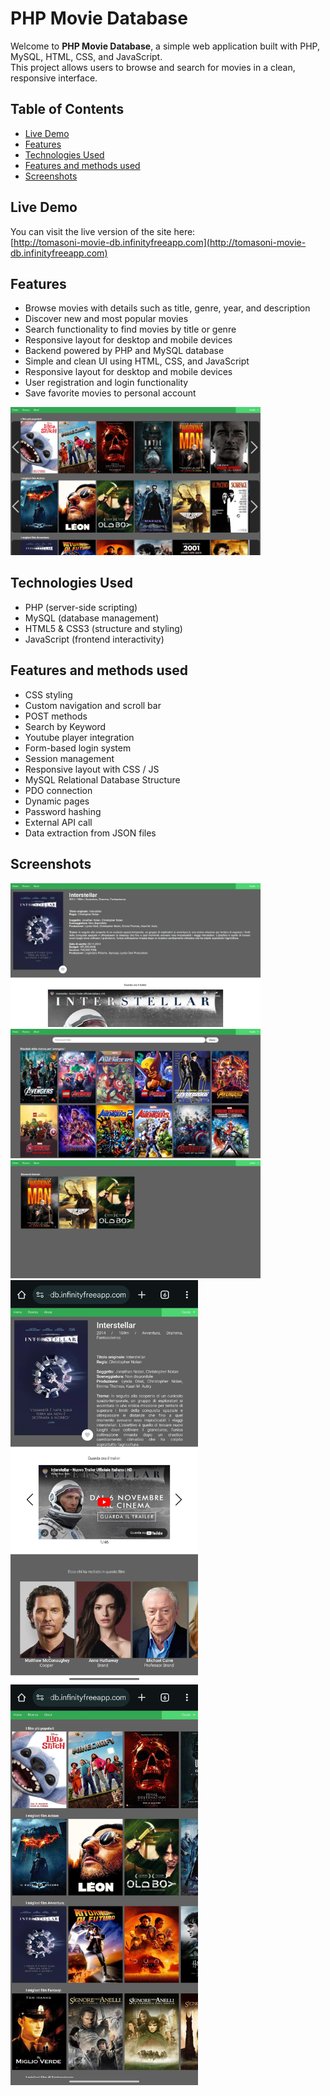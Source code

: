 # PHP Movie Database
Welcome to **PHP Movie Database**, a simple web application built with PHP, MySQL, HTML, CSS, and JavaScript.  
This project allows users to browse and search for movies in a clean, responsive interface.

## Table of Contents
- [Live Demo](#live-demo)
- [Features](#features)
- [Technologies Used](#technologies-used)
- [Features and methods used](#features-and-methods-used)
- [Screenshots](#screenshots)

## Live Demo
You can visit the live version of the site here:  
[http://tomasoni-movie-db.infinityfreeapp.com](http://tomasoni-movie-db.infinityfreeapp.com)

## Features
- Browse movies with details such as title, genre, year, and description
- Discover new and most popular movies
- Search functionality to find movies by title or genre  
- Responsive layout for desktop and mobile devices  
- Backend powered by PHP and MySQL database  
- Simple and clean UI using HTML, CSS, and JavaScript
- Responsive layout for desktop and mobile devices
- User registration and login functionality
- Save favorite movies to personal account

<img src="img/screenshot_1.png" alt="Contacts App Screenshot" style="width: 400px;"/>

## Technologies Used
- PHP (server-side scripting)  
- MySQL (database management)  
- HTML5 & CSS3 (structure and styling)  
- JavaScript (frontend interactivity)

## Features and methods used
- CSS styling
- Custom navigation and scroll bar
- POST methods
- Search by Keyword
- Youtube player integration
- Form-based login system
- Session management
- Responsive layout with CSS / JS 
- MySQL Relational Database Structure
- PDO connection
- Dynamic pages
- Password hashing
- External API call
- Data extraction from JSON files

## Screenshots
<img src="img/screenshot_2.png" alt="Contacts App Screenshot" style="width: 400px;"/>

<img src="img/screenshot_3.png" alt="Contacts App Screenshot" style="width: 400px;"/>

<img src="img/screenshot_4.png" alt="Contacts App Screenshot" style="width: 400px;"/>

<img src="img/screenshot_5.jpg" alt="Contacts App Screenshot" style="width: 300px;"/>

<img src="img/screenshot_6.jpg" alt="Contacts App Screenshot" style="width: 300px;"/>

